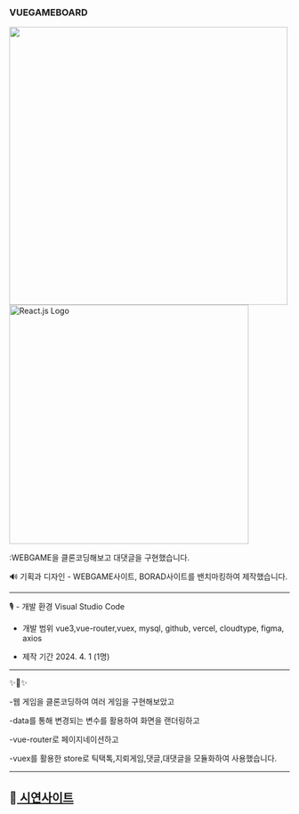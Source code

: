 ### VUEGAMEBOARD

 

<img src="https://m.media-amazon.com/images/I/818AwiiJMaL.png" width="500" height="auto">
<img src="https://upload.wikimedia.org/wikipedia/commons/f/f1/Vue.png" alt="React.js Logo" width="430" height="auto">

:WEBGAME을 클론코딩해보고 대댓글을 구현했습니다.

🔊 
기획과 디자인 - WEBGAME사이트, BORAD사이트를 밴치마킹하여 제작했습니다.

-------------

 🎙️ - 개발 환경
      Visual Studio Code

   - 개발 범위
     vue3,vue-router,vuex, mysql, github, vercel, cloudtype, figma, axios
 
   - 제작 기간
     2024. 4. 1 (1명)

-------------
✨🎺✨

-웹 게임을 클론코딩하여 여러 게임을 구현해보았고 

-data를 통해 변경되는 변수를 활용하여 화면을 랜더링하고 

-vue-router로 페이지네이션하고 

-vuex를 활용한 store로 틱택톡,지뢰게임,댓글,대댓글을 모듈화하여 사용했습니다.

-------------
## 📢<a href="https://vueweb-psi.vercel.app/"> 시연사이트 <a/> 
